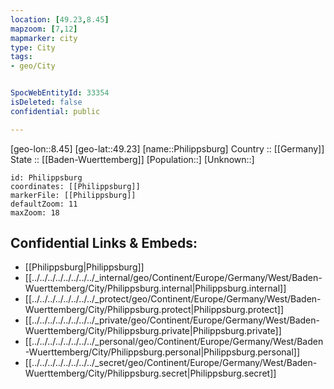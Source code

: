 ```yaml
---
location: [49.23,8.45] 
mapzoom: [7,12] 
mapmarker: city 
type: City
tags:
- geo/City


SpocWebEntityId: 33354
isDeleted: false
confidential: public

---
```

[geo-lon::8.45] 
[geo-lat::49.23] 
[name::Philippsburg] 
Country :: [[Germany]]  
State :: [[Baden-Wuerttemberg]] 
[Population::] 
[Unknown::] 


```leaflet
id: Philippsburg
coordinates: [[Philippsburg]] 
markerFile: [[Philippsburg]] 
defaultZoom: 11 
maxZoom: 18
```


## Confidential Links & Embeds: 
- [[Philippsburg|Philippsburg]]  
- [[../../../../../../../../_internal/geo/Continent/Europe/Germany/West/Baden-Wuerttemberg/City/Philippsburg.internal|Philippsburg.internal]] 
- [[../../../../../../../../_protect/geo/Continent/Europe/Germany/West/Baden-Wuerttemberg/City/Philippsburg.protect|Philippsburg.protect]] 
- [[../../../../../../../../_private/geo/Continent/Europe/Germany/West/Baden-Wuerttemberg/City/Philippsburg.private|Philippsburg.private]] 
- [[../../../../../../../../_personal/geo/Continent/Europe/Germany/West/Baden-Wuerttemberg/City/Philippsburg.personal|Philippsburg.personal]] 
- [[../../../../../../../../_secret/geo/Continent/Europe/Germany/West/Baden-Wuerttemberg/City/Philippsburg.secret|Philippsburg.secret]] 
